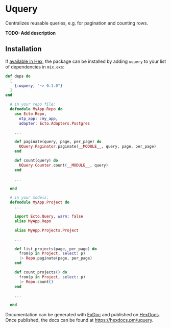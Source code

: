 # Uquery

Centralizes reusable queries, e.g. for pagination and counting rows.

**TODO: Add description**

## Installation

If [available in Hex](https://hex.pm/docs/publish), the package can be installed
by adding `uquery` to your list of dependencies in `mix.exs`:

```elixir
def deps do
  [
    {:uquery, "~> 0.1.0"}
  ]
end
```

```elixir
  # in your repo file:
  defmodule MyApp.Repo do
    use Ecto.Repo,
      otp_app: :my_app,
      adapter: Ecto.Adapters.Postgres

    ...

    def paginate(query, page, per_page) do
      UQuery.Paginator.paginate(__MODULE__, query, page, per_page)
    end

    def count(query) do
      UQuery.Counter.count(__MODULE__, query)
    end

    ...

  end

  # in your models:
  defmodule MyApp.Project do
    ...

    import Ecto.Query, warn: false
    alias MyApp.Repo

    alias MyApp.Projects.Project

    ...

    def list_projects(page, per_page) do
      from(p in Project, select: p)
      |> Repo.paginate(page, per_page)
    end

    def count_projects() do
      from(p in Project, select: p)
      |> Repo.count()
    end

    ...

  end

```

Documentation can be generated with [ExDoc](https://github.com/elixir-lang/ex_doc)
and published on [HexDocs](https://hexdocs.pm). Once published, the docs can
be found at <https://hexdocs.pm/uquery>.
